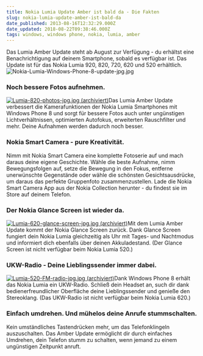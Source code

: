 ```yaml
---
title: Nokia Lumia Update Amber ist bald da - Die Fakten
slug: nokia-lumia-update-amber-ist-bald-da
date_published: 2013-08-16T12:32:29.000Z
date_updated: 2018-08-22T09:38:46.000Z
tags: windows, windows phone, nokia, lumia, amber
---
```


Das Lumia Amber Update steht ab August zur Verfügung - du erhältst eine Benachrichtigung auf deinem Smartphone, sobald es verfügbar ist. Das Update ist für das Nokia Lumia 920, 820, 720, 620 und 520 erhältlich.
![Nokia-Lumia-Windows-Phone-8-update-jpg.jpg](//thafaker.de/assets_c/2013/08/Nokia-Lumia-Windows-Phone-8-update-jpg-thumb-580xauto-499.jpg)
### Noch bessere Fotos aufnehmen.

[![Lumia-820-photos-jpg.jpg](//thafaker.de/assets_c/2013/08/Lumia-820-photos-jpg-thumb-100xauto-507.jpg) (archiviert)](http://web.archive.org/web/20221003075200/http://apfelhammer.de/assets_c/2013/08/Lumia-820-photos-jpg-507.html)Das Lumia Amber Update verbessert die Kamerafunktionen der Nokia Lumia Smartphones mit Windows Phone 8 und sorgt für bessere Fotos auch unter ungünstigen Lichtverhältnissen, optimierten Autofokus, erweiterten Rauschfilter und mehr. Deine Aufnahmen werden dadurch noch besser.

### Nokia Smart Camera - pure Kreativität.

Nimm mit Nokia Smart Camera eine komplette Fotoserie auf und mach daraus deine eigene Geschichte. Wähle die beste Aufnahme, nimm Bewegungsfolgen auf, setze die Bewegung in den Fokus, entferne unerwünschte Gegenstände oder wähle die schönsten Gesichtsausdrücke, um daraus das perfekte Gruppenfoto zusammenzustellen. Lade die Nokia Smart Camera App aus der Nokia Collection herunter - du findest sie im Store auf deinem Telefon.

### Der Nokia Glance Screen ist wieder da.

[![Lumia-620-glance-screen-jpg.jpg](//thafaker.de/assets_c/2013/08/Lumia-620-glance-screen-jpg-thumb-100xauto-504.jpg) (archiviert)](http://web.archive.org/web/20221003091827/http://apfelhammer.de/assets_c/2013/08/Lumia-620-glance-screen-jpg-504.html)Mit dem Lumia Amber Update kommt der Nokia Glance Screen zurück. Dank Glance Screen fungiert dein Nokia Lumia gleichzeitig als Uhr mit Tages- und Nachtmodus und informiert dich ebenfalls über deinen Akkuladestand. (Der Glance Screen ist nicht verfügbar beim Nokia Lumia 520.)

### UKW-Radio - Deine Lieblingssender immer dabei.

[![Lumia-520-FM-radio-jpg.jpg](//thafaker.de/assets_c/2013/08/Lumia-520-FM-radio-jpg-thumb-100xauto-501.jpg) (archiviert)](http://web.archive.org/web/20221003090749/http://apfelhammer.de/assets_c/2013/08/Lumia-520-FM-radio-jpg-501.html)Dank Windows Phone 8 erhält das Nokia Lumia ein UKW-Radio. Schließ dein Headset an, such dir dank bedienerfreundlicher Oberfläche deine Lieblingssender und genieße den Stereoklang. (Das UKW-Radio ist nicht verfügbar beim Nokia Lumia 620.)

### Einfach umdrehen. Und mühelos deine Anrufe stummschalten.

Kein umständliches Tastendrücken mehr, um das Telefonklingeln auszuschalten. Das Amber Update ermöglicht dir durch einfaches Umdrehen, dein Telefon stumm zu schalten, wenn jemand zu einem ungünstigen Zeitpunkt anruft.

